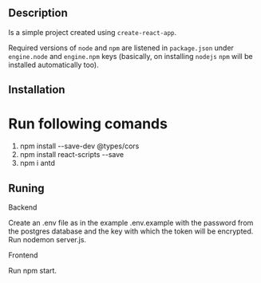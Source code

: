 ## Description

Is a simple project created using `create-react-app`.

Required versions of `node` and `npm` are listened in `package.json` under `engine.node`
and `engine.npm` keys (basically, on installing `nodejs` `npm` will be installed automatically too).

## Installation

# Run following comands

1. npm install --save-dev @types/cors
2. npm install react-scripts --save
3. npm i antd

## Runing

Backend

Create an .env file as in the example .env.example with the password from the postgres database and the key with which the token will be encrypted.
Run nodemon server.js.

Frontend

Run npm start.

